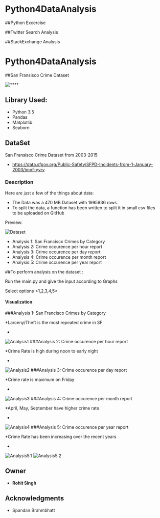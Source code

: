# Python4DataAnalysis

##Python Excercise

##Twitter Search Analysis

##StackExchange Analysis

# Python4DataAnalysis

##San Fransisco Crime Dataset

    
![****](https://github.com/rohits216/Python4DataAnalysis/blob/master/Python4DataAnalysis/San%20Francisco%20Crimes%20Dataset/Visualization/sanfrancisco.png)

## Library Used:
* Python 3.5
* Pandas
* Matplotlib
* Seaborn

## DataSet
San Fransisco Crime Dataset from 2003-2015

* https://data.sfgov.org/Public-Safety/SFPD-Incidents-from-1-January-2003/tmnf-yvry

### Description
Here are just a few of the things about data:

  - The Data was a 470 MB Dataset with 1995836 rows.
  - To split the data, a function has been written to split it in small csv files to be uploaded on GitHub
  
Preview:

![Dataset](https://github.com/rohits216/Python4DataAnalysis/blob/master/Python4DataAnalysis/San%20Francisco%20Crimes%20Dataset/Visualization/Data.png)

* Analysis 1: San Francisco Crimes by Category
* Analysis 2: Crime occurence per hour report
* Analysis 3: Crime occurence per day report
* Analysis 4: Crime occurence per month report
* Analysis 5: Crime occurence per year report


##To perform analysis on the dataset :

Run the main.py and give the input according to Graphs

Select options <1,2,3,4,5>



#### Visualization
###Analysis 1: San Francisco Crimes by Category

*Larceny/Theft is the most repeated crime in SF

*
 ![Analysis1](https://github.com/rohits216/Python4DataAnalysis/blob/master/Python4DataAnalysis/San%20Francisco%20Crimes%20Dataset/Visualization/Analysis1_CrimeCatg.png)
 ###Analysis 2: Crime occurence per hour report
 
 *Crime Rate is high during noon to early night

 *
 ![Analysis2](https://github.com/rohits216/Python4DataAnalysis/blob/master/Python4DataAnalysis/San%20Francisco%20Crimes%20Dataset/Visualization/Analysis2_CrimeDay.png)
 ###Analysis 3: Crime occurence per day report
 
 *Crime rate is maximum on Friday

 *
 ![Analysis3](https://github.com/rohits216/Python4DataAnalysis/blob/master/Python4DataAnalysis/San%20Francisco%20Crimes%20Dataset/Visualization/Analysis3_CrimeHr.png)
###Analysis 4: Crime occurence per month report 

*April, May, September have higher crime rate


*
 ![Analysis4](https://github.com/rohits216/Python4DataAnalysis/blob/master/Python4DataAnalysis/San%20Francisco%20Crimes%20Dataset/Visualization/Analysis4_CrimeMon.png)
###Analysis 5: Crime occurence per year report

*Crime Rate has been increasing over the recent years

*
 ![Analysis5.1](https://github.com/rohits216/Python4DataAnalysis/blob/master/Python4DataAnalysis/San%20Francisco%20Crimes%20Dataset/Visualization/Analysis5_CrimeYear.png)
![Analysis5.2](https://github.com/rohits216/Python4DataAnalysis/blob/master/Python4DataAnalysis/San%20Francisco%20Crimes%20Dataset/Visualization/Analysis5_CrimeYear2.png)





## Owner

* **Rohit Singh** 

## Acknowledgments

* Spandan Brahmbhatt



